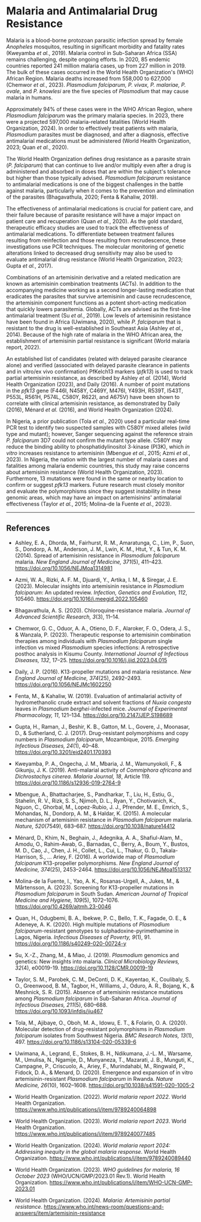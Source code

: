 # Malaria and Antimalarial Drug Resistance

Malaria is a blood-borne protozoan parasitic infection spread by female *Anopheles* mosquitos, resulting in significant morbidity and fatality rates (Kweyamba *et al.*, 2019). Malaria control in Sub-Saharan Africa (SSA) remains challenging, despite ongoing efforts. In 2020, 85 endemic countries reported 241 million malaria cases, up from 227 million in 2019. The bulk of these cases occurred in the World Health Organization's (WHO) African Region. Malaria deaths increased from 558,000 to 627,000 (Chemwor *et al.*, 2023). *Plasmodium falciparum, P. vivax, P. malariae, P. ovale*, and *P. knowlesi* are the five species of *Plasmodium* that may cause malaria in humans.

Approximately 94% of these cases were in the WHO African Region, where *Plasmodium falciparum* was the primary malaria species. In 2023, there were a projected 597,000 malaria-related fatalities (World Health Organization, 2024). In order to effectively treat patients with malaria, *Plasmodium* parasites must be diagnosed, and after a diagnosis, effective antimalarial medications must be administered (World Health Organization, 2023; Quan *et al.*, 2020).

The World Health Organization defines drug resistance as a parasite strain (*P. falciparum*) that can continue to live and/or multiply even after a drug is administered and absorbed in doses that are within the subject's tolerance but higher than those typically advised. *Plasmodium falciparum* resistance to antimalarial medications is one of the biggest challenges in the battle against malaria, particularly when it comes to the prevention and elimination of the parasites (Bhagavathula, 2020; Fenta & Kahaliw, 2019).

The effectiveness of antimalarial medications is crucial for patient care, and their failure because of parasite resistance will have a major impact on patient care and recuperation (Quan *et al.*, 2020). As the gold standard, therapeutic efficacy studies are used to track the effectiveness of antimalarial medications. To differentiate between treatment failures resulting from reinfection and those resulting from recrudescence, these investigations use PCR techniques. The molecular monitoring of genetic alterations linked to decreased drug sensitivity may also be used to evaluate antimalarial drug resistance (World Health Organization, 2023; Gupta *et al.*, 2017).

Combinations of an artemisinin derivative and a related medication are known as artemisinin combination treatments (ACTs). In addition to the accompanying medicine working as a second longer-lasting medication that eradicates the parasites that survive artemisinin and cause recrudescence, the artemisinin component functions as a potent short-acting medication that quickly lowers parasitemia. Globally, ACTs are advised as the first-line antimalarial treatment (Su *et al.*, 2019). Low levels of artemisinin resistance have been found in Africa (Uwimana, 2020), while *P. falciparum* that is resistant to the drug is well-established in Southeast Asia (Ashley *et al.*, 2014). Because of the high rate of malaria in the WHO African area, the establishment of artemisinin partial resistance is significant (World malaria report, 2022).

An established list of candidates (related with delayed parasite clearance alone) and verified (associated with delayed parasite clearance in patients and in vitro/ex vivo confirmation) PfKelch13 markers (*pfk13*) is used to track partial artemisinin resistance, as described by Ashley *et al.* (2014), World Health Organization (2023), and Daily (2016). A number of point mutations in the *pfk13* gene (F446I, N458Y, C469Y, M476I, Y493H, R539T, I543T, P553L, R561H, P574L, C580Y, R622I, and A675V) have been shown to correlate with clinical artemisinin resistance, as demonstrated by Daily (2016), Ménard *et al.* (2016), and World Health Organization (2024).

In Nigeria, a prior publication (Tola *et al.*, 2020) used a particular real-time PCR test to identify two suspected samples with C580Y mixed alleles (wild type and mutant); however, Sanger sequencing against the reference strain *P. falciparum* 3D7 could not confirm the mutant type allele. C580Y may reduce the binding ability to phosphatidylinositol 3-kinase (PI3K), which *in vitro* increases resistance to artemisinin (Mbengue *et al.*, 2015; Azmi *et al.*, 2023). In Nigeria, the nation with the largest number of malaria cases and fatalities among malaria endemic countries, this study may raise concerns about artemisinin resistance (World Health Organization, 2023). Furthermore, 13 mutations were found in the same or nearby location to confirm or suggest *pfk13* markers. Future research must closely monitor and evaluate the polymorphisms since they suggest instability in these genomic areas, which may have an impact on artemisinins' antimalarial effectiveness (Taylor *et al.*, 2015; Molina-de la Fuente *et al.*, 2023).

---

## References

- Ashley, E. A., Dhorda, M., Fairhurst, R. M., Amaratunga, C., Lim, P., Suon, S., Dondorp, A. M., Anderson, J. M., Lwin, K. M., Htut, Y., & Tun, K. M. (2014). Spread of artemisinin resistance in *Plasmodium falciparum* malaria. *New England Journal of Medicine, 371*(5), 411–423. https://doi.org/10.1056/NEJMoa1314981

- Azmi, W. A., Rizki, A. F. M., Djuardi, Y., Artika, I. M., & Siregar, J. E. (2023). Molecular insights into artemisinin resistance in *Plasmodium falciparum*: An updated review. *Infection, Genetics and Evolution, 112*, 105460. https://doi.org/10.1016/j.meegid.2022.105460

- Bhagavathula, A. S. (2020). Chloroquine-resistance malaria. *Journal of Advanced Scientific Research, 3*(3), 11–14.

- Chemwor, G. C., Oduor, A. A., Otieno, D. F., Alaroker, F. O., Odera, J. S., & Wanzala, P. (2023). Therapeutic response to artemisinin combination therapies among individuals with *Plasmodium falciparum* single infection vs mixed *Plasmodium* species infections: A retrospective posthoc analysis in Kisumu County. *International Journal of Infectious Diseases, 132*, 17–25. https://doi.org/10.1016/j.ijid.2023.04.015

- Daily, J. P. (2016). K13-propeller mutations and malaria resistance. *New England Journal of Medicine, 374*(25), 2492–2493. https://doi.org/10.1056/NEJMc1602250

- Fenta, M., & Kahaliw, W. (2019). Evaluation of antimalarial activity of hydromethanolic crude extract and solvent fractions of *Nuxia congesta* leaves in *Plasmodium berghei*-infected mice. *Journal of Experimental Pharmacology, 11*, 121–134. https://doi.org/10.2147/JEP.S198689

- Gupta, H., Raman, J., Beshir, K. B., Gatton, M. L., Govere, J., Moonasar, D., & Sutherland, C. J. (2017). Drug-resistant polymorphisms and copy numbers in *Plasmodium falciparum*, Mozambique, 2015. *Emerging Infectious Diseases, 24*(1), 40–48. https://doi.org/10.3201/eid2401.170393

- Kweyamba, P. A., Ongecha, J. M., Mbaria, J. M., Wamunyokoli, F., & Gikunju, J. K. (2019). Anti-malarial activity of *Commiphora africana* and *Dichrostachys cinerea*. *Malaria Journal, 18*, Article 119. https://doi.org/10.1186/s12936-019-2764-9

- Mbengue, A., Bhattacharjee, S., Pandharkar, T., Liu, H., Estiu, G., Stahelin, R. V., Rizk, S. S., Njimoh, D. L., Ryan, Y., Chotivanich, K., Nguon, C., Ghorbal, M., Lopez-Rubio, J. J., Pfrender, M. E., Emrich, S., Mohandas, N., Dondorp, A. M., & Haldar, K. (2015). A molecular mechanism of artemisinin resistance in *Plasmodium falciparum* malaria. *Nature, 520*(7549), 683–687. https://doi.org/10.1038/nature14412

- Ménard, D., Khim, N., Beghain, J., Adegnika, A. A., Shafiul-Alam, M., Amodu, O., Rahim-Awab, G., Barnadas, C., Berry, A., Boum, Y., Bustos, M. D., Cao, J., Chen, J. H., Collet, L., Cui, L., Thakur, G. D., Takala-Harrison, S., ... Ariey, F. (2016). A worldwide map of *Plasmodium falciparum* K13-propeller polymorphisms. *New England Journal of Medicine, 374*(25), 2453–2464. https://doi.org/10.1056/NEJMoa1513137

- Molina-de la Fuente, I., Yao, A. K., Rosanas-Urgell, A., Jukes, M., & Mårtensson, A. (2023). Screening for K13-propeller mutations in *Plasmodium falciparum* in South Sudan. *American Journal of Tropical Medicine and Hygiene, 109*(5), 1072–1076. https://doi.org/10.4269/ajtmh.23-0046

- Quan, H., Odugbemi, B. A., Ibekwe, P. C., Bello, T. K., Fagade, O. E., & Adeneye, A. K. (2020). High multiple mutations of *Plasmodium falciparum*-resistant genotypes to sulphadoxine-pyrimethamine in Lagos, Nigeria. *Infectious Diseases of Poverty, 9*(1), 91. https://doi.org/10.1186/s40249-020-00724-y

- Su, X.-Z., Zhang, M., & Miao, J. (2019). *Plasmodium* genomics and genetics: New insights into malaria. *Clinical Microbiology Reviews, 32*(4), e00019-19. https://doi.org/10.1128/CMR.00019-19

- Taylor, S. M., Parobek, C. M., DeConti, D. K., Kayentao, K., Coulibaly, S. O., Greenwood, B. M., Tagbor, H., Williams, J., Oduro, A. R., Bojang, K., & Meshnick, S. R. (2015). Absence of artemisinin resistance mutations among *Plasmodium falciparum* in Sub-Saharan Africa. *Journal of Infectious Diseases, 211*(5), 680–688. https://doi.org/10.1093/infdis/jiu467

- Tola, M., Ajibaye, O., Oboh, M. A., Idowu, E. T., & Folarin, O. A. (2020). Molecular detection of drug-resistant polymorphisms in *Plasmodium falciparum* isolates from Southwest Nigeria. *BMC Research Notes, 13*(1), 497. https://doi.org/10.1186/s13104-020-05339-6

- Uwimana, A., Legrand, E., Stokes, B. H., Ndikumana, J.-L. M., Warsame, M., Umulisa, N., Ngamije, D., Munyaneza, T., Mazarati, J. B., Munguti, K., Campagne, P., Criscuolo, A., Ariey, F., Murindahabi, M., Ringwald, P., Fidock, D. A., & Menard, D. (2020). Emergence and expansion of in vitro artemisinin-resistant *Plasmodium falciparum* in Rwanda. *Nature Medicine, 26*(10), 1602–1608. https://doi.org/10.1038/s41591-020-1005-2

- World Health Organization. (2022). *World malaria report 2022*. World Health Organization. https://www.who.int/publications/i/item/9789240064898

- World Health Organization. (2023). *World malaria report 2023*. World Health Organization. https://www.who.int/publications/i/item/9789240077485

- World Health Organization. (2024). *World malaria report 2024: Addressing inequity in the global malaria response*. World Health Organization. https://www.who.int/publications/i/item/9789240089440

- World Health Organization. (2023). *WHO guidelines for malaria, 16 October 2023* (WHO/UCN/GMP/2023.01 Rev.1). World Health Organization. https://www.who.int/publications/i/item/WHO-UCN-GMP-2023.01

- World Health Organization. (2024). *Malaria: Artemisinin partial resistance*. https://www.who.int/news-room/questions-and-answers/item/artemisinin-resistance
